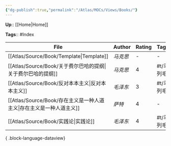 ```yaml
---
{"dg-publish":true,"permalink":"/Atlas/MOCs/Views/Books/"}
---
```



**Up**:: [[Home\|Home]]

**Tags**:: #Index

| File                                              | Author | Rating | Tags   |
| ------------------------------------------------- | ------ | ------ | ------ |
| [[Atlas/Source/Book/Template\|Template]]       | _马克思_  | \-     | \-     |
| [[Atlas/Source/Book/关于费尔巴哈的提纲\|关于费尔巴哈的提纲]]     | _马克思_  | 4      | #t/马列毛 |
| [[Atlas/Source/Book/反对本本主义\|反对本本主义]]           | _毛泽东_  | 3      | #t/马列毛 |
| [[Atlas/Source/Book/存在主义是一种人道主义\|存在主义是一种人道主义]] | _萨特_   | 4      | \-     |
| [[Atlas/Source/Book/实践论\|实践论]]                 | _毛泽东_  | 4      | #t/马列毛 |

{ .block-language-dataview}
